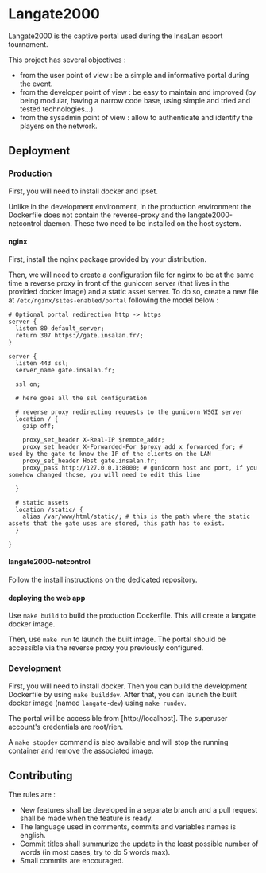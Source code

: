 # Langate2000

Langate2000 is the captive portal used during the InsaLan esport tournament.

This project has several objectives :

* from the user point of view : be a simple and informative portal during the event.
* from the developer point of view : be easy to maintain and improved (by being modular, having a narrow code base, using simple and tried and tested technologies...).
* from the sysadmin point of view : allow to authenticate and identify the players on the network.

## Deployment

### Production

First, you will need to install docker and ipset.

Unlike in the development environment, in the production environment the Dockerfile does not contain the reverse-proxy and the langate2000-netcontrol daemon. These two need to be installed on the host system.

#### nginx

First, install the nginx package provided by your distribution.

Then, we will need to create a configuration file for nginx to be at the same time a reverse proxy in front of the gunicorn server (that lives in the provided docker image) and a static asset server. To do so, create a new file at `/etc/nginx/sites-enabled/portal` following the model below :

```nginx
# Optional portal redirection http -> https
server {
  listen 80 default_server;
  return 307 https://gate.insalan.fr/;
}

server {
  listen 443 ssl;
  server_name gate.insalan.fr;
  
  ssl on;
  
  # here goes all the ssl configuration
  
  # reverse proxy redirecting requests to the gunicorn WSGI server
  location / {
  	gzip off;
  	
  	proxy_set_header X-Real-IP $remote_addr;
  	proxy_set_header X-Forwarded-For $proxy_add_x_forwarded_for; # used by the gate to know the IP of the clients on the LAN
  	proxy_set_header Host gate.insalan.fr;
  	proxy_pass http://127.0.0.1:8000; # gunicorn host and port, if you somehow changed those, you will need to edit this line
  	
  }
  
  # static assets
  location /static/ {
  	alias /var/www/html/static/; # this is the path where the static assets that the gate uses are stored, this path has to exist.
  }

}

```

#### langate2000-netcontrol

Follow the install instructions on the dedicated repository.

#### deploying the web app

Use `make build` to build the production Dockerfile.
This will create a langate docker image.

Then, use `make run` to launch the built image.
The portal should be accessible via the reverse proxy you previously configured.

### Development

First, you will need to install docker.
Then you can build the development Dockerfile by using `make builddev`.
After that, you can launch the built docker image (named `langate-dev`) using `make rundev`.

The portal will be accessible from [http://localhost].
The superuser account's credentials are root/rien.

A `make stopdev` command is also available and will stop the running container and remove the associated image.

## Contributing

The rules are : 
* New features shall be developed in a separate branch and a pull request shall be made when the feature is ready.
* The language used in comments, commits and variables names is english.
* Commit titles shall summurize the update in the least possible number of words (in most cases, try to do 5 words max).
* Small commits are encouraged.
